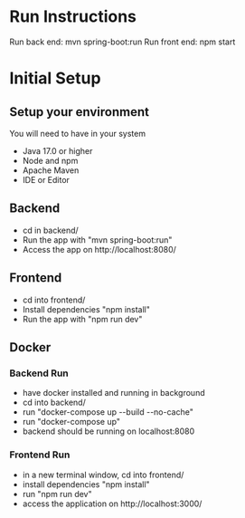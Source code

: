 
# Run Instructions

Run back end: mvn spring-boot:run
Run front end: npm start

# Initial Setup

## Setup your environment 
You will need to have in your system

- Java 17.0 or higher
- Node and npm
- Apache Maven
- IDE or Editor

## Backend

- cd in backend/
- Run the app with "mvn spring-boot:run"
- Access the app on http://localhost:8080/

## Frontend
- cd into frontend/
- Install dependencies "npm install"
- Run the app with "npm run dev"

## Docker
### Backend Run
- have docker installed and running in background
- cd into backend/
- run "docker-compose up --build --no-cache"
- run "docker-compose up"
- backend should be running on localhost:8080

### Frontend Run
- in a new terminal window, cd into frontend/
- install dependencies "npm install"
- run "npm run dev"
- access the application on http://localhost:3000/
